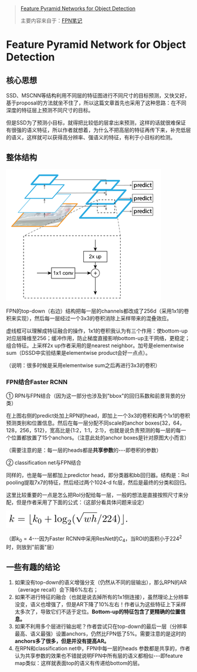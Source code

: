 > [Feature Pyramid Networks for Object Detection](https://arxiv.org/pdf/1612.03144.pdf)
>
> 主要内容来自于：[FPN笔记](https://zhuanlan.zhihu.com/p/26743074)

# Feature Pyramid Network for Object Detection

## 核心思想

SSD、MSCNN等结构利用不同层的特征图进行不同尺寸的目标预测，又快又好，基于proposal的方法就坐不住了，所以这篇文章首先也采用了这种思路：在不同深度的特征层上预测不同尺寸的目标。

但是SSD为了预测小目标，就得把比较低的层拿出来预测，这样的话就很难保证有很强的语义特征，所以作者就想着，为什么不把高层的特征再传下来，补充低层的语义，这样就可以获得高分辨率、强语义的特征，有利于小目标的检测。

## 整体结构

![](png/fpn1.png)

FPN的top-down（右边）结构把每一层的channels都改成了256d（采用1x1的卷积来实现），然后每一层经过一个3x3的卷积消除上采样带来的混叠效应。

虚线框可以理解成特征融合的操作，1x1的卷积我认为有三个作用：使bottom-up对应层降维至256；缓冲作用，防止梯度直接影响bottom-up主干网络，更稳定；组合特征。上采样2x up作者采用的是nearest neighbor。加号是elementwise sum（DSSD中实验结果是elementwise product会好一点点）。

（说明：很多时候是采用elementwise sum之后再进行3x3的卷积）

### FPN结合Faster RCNN

① RPN与FPN结合（因为这一部分也涉及到"bbox"的回归系数和前景背景的分类）

在上图右侧的predict处加上RPN的head，即加上一个3x3的卷积和两个1x1的卷积预测类别和位置信息。然后在每一层分配不同scale的anchor boxes{32，64，128，256，512}，宽高比是{1:2，1:1，2:1}，也就是说负责预测的每一层的每一个位置都放置了15个anchors。（注意此处的anchor boxes是针对原图大小而言）

（需要注意的是：每一层的heads都是**共享参数**的---即卷积的参数）

② classification net与FPN结合

同样的，也是每一层都加上predictor head，即分类器和bb回归器。结构是：RoI pooling提取7x7的特征，然后经过两个1024-d fc层，然后是最终的分类和回归。

这里比较重要的一点是怎么把RoI分配给每一层，一般的想法是直接按照尺寸来分配，但是作者采用了下面的公式：（这部分看具体问题来设定）

![](png/fpn2.png)

（即$k_0=4$---因为Faster RCNN中采用ResNet的$C_4$，当ROI的面积小于$224^2$时，则放到"前面"层）

## 一些有趣的结论

1. 如果没有top-down的语义增强分支（仍然从不同的层输出），那么RPN的AR（average recall）会下降6%左右；
2. 如果不进行特征的融合（也就是说去掉所有的1x1侧连接），虽然理论上分辨率没变，语义也增强了，但是AR下降了10%左右！作者认为这些特征上下采样太多次了，导致它们不适于定位。**Bottom-up的特征包含了更精确的位置信息。**
3. 如果不利用多个层进行输出呢？作者尝试只在top-down的最后一层（分辨率最高、语义最强）设置anchors，仍然比FPN低了5%。需要注意的是这时的**anchors多了很多，但是并没有提高AR。**
4. 在RPN和classification net中，FPN中每一层的heads 参数都是共享的，作者认为共享参数的效果也不错就说明FPN中所有层的语义都相似---即feature map类似：这样就表面top的语义有传递给bottom的层。